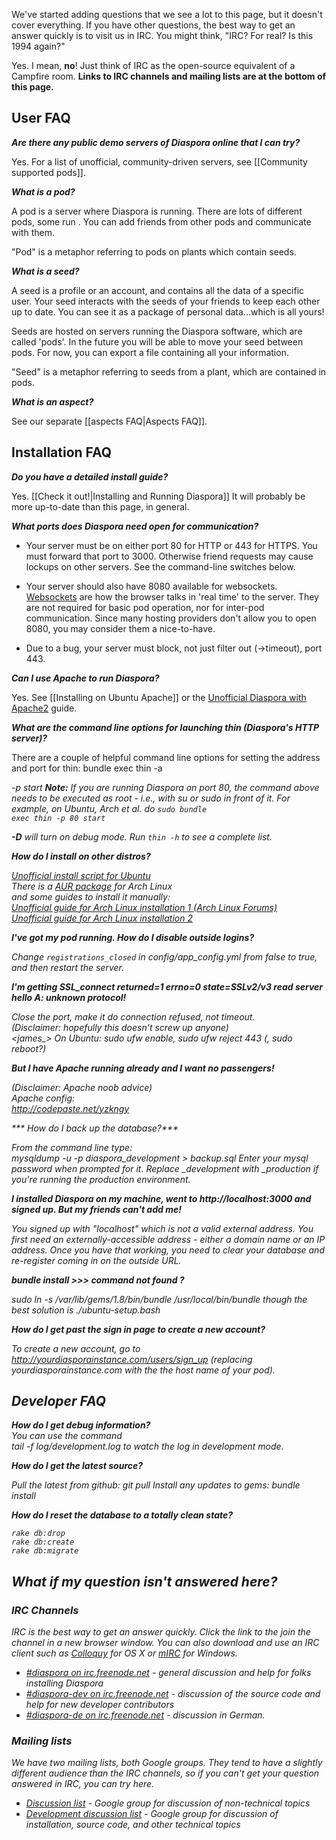 We've started adding questions that we see a lot to this page, but it doesn't cover everything.
If you have other questions, the best way to get an answer quickly is to visit us in IRC. 
You might think, "IRC? For real? Is this 1994 again?" 

Yes. I mean, **no**! Just think of IRC as the open-source equivalent of a Campfire room. **Links
to IRC channels and mailing lists are at the bottom of this page.**

## User FAQ

***Are there any public demo servers of Diaspora online that I can try?***  

Yes. For a list of unofficial, community-driven servers, see [[Community supported pods]].

***What is a pod?***  

A pod is a server where Diaspora is running. There are lots of different pods, some run . You can add friends from other pods and communicate with them.

"Pod" is a metaphor referring to pods on plants which contain seeds.

***What is a seed?***  

A seed is a profile or an account, and contains all the data of a specific user. 
Your seed interacts with the seeds of your friends to keep each other up to date. 
You can see it as a package of personal data...which is all yours! 

Seeds are hosted on servers running the Diaspora software, which are called 'pods'. 
In the future you will be able to move your seed between pods. For now, you can export a file
containing all your information.

"Seed" is a metaphor referring to seeds from a plant, which are contained in pods.

***What is an aspect?***

See our separate [[aspects FAQ|Aspects FAQ]].

## Installation FAQ

***Do you have a detailed install guide?***

Yes. [[Check it out!|Installing and Running Diaspora]] It will probably be more up-to-date than
this page, in general.

***What ports does Diaspora need open for communication?***  

* Your server must be on either port 80 for HTTP or 443 for HTTPS. You must forward that port to 3000. Otherwise friend requests may cause lockups on other servers. See the command-line switches below.

* Your server should also have 8080 available for websockets. <a href="http://en.wikipedia.org/wiki/WebSockets" target="_blank">Websockets</a> 
are how the browser talks in 'real time' to the server. They are not required for basic pod 
operation, nor for inter-pod communication. Since many hosting providers don't allow you to 
open 8080, you may consider them a nice-to-have.

* Due to a bug, your server must block, not just filter out (->timeout), port 443.

***Can I use Apache to run Diaspora?***

Yes. See [[Installing on Ubuntu Apache]] or the [Unofficial Diaspora with Apache2](http://blog.fejes.ca/?p=41) guide.

***What are the command line options for launching thin (Diaspora's HTTP server)?***  

There are a couple of helpful command line options for setting the address and port for thin:
    bundle exec thin -a <address> -p <port> start
**Note:** If you are running Diaspora on port 80, the command above needs to be executed as root - i.e., with su or sudo in front of it. 
For example, on Ubuntu, Arch et al. do <code>sudo bundle exec thin -p 80 start</code>

**-D** will turn on debug mode.  Run <code>thin -h</code> to see a complete list.

***How do I install on other distros?***

[Unofficial install script for Ubuntu](http://github.com/maco/diaspora/commits/master/ubuntu-setup.bash)<br>
There is a [AUR package](http://aur.archlinux.org/packages.php?ID=40859) for Arch Linux<br>
and some guides to install it manually:  
[Unofficial guide for Arch Linux installation 1 (Arch Linux Forums)](https://bbs.archlinux.org/viewtopic.php?pid=826763#p826763)<br>
[Unofficial guide for Arch Linux installation 2](http://www.diederickdevries.net/blog/2010/09/16/diaspora-on-arch/)<br>

***I've got my pod running. How do I disable outside logins?***  

Change <code>registrations_closed</code> in config/app_config.yml from false to true, and then
restart the server.

***I'm getting SSL_connect returned=1 errno=0 state=SSLv2/v3 read server hello A: unknown protocol!***  

Close the port, make it do connection refused, not timeout.  
(Disclaimer: hopefully this doesn't screw up anyone)  
<james_> On Ubuntu: sudo ufw enable, sudo ufw reject 443 (, sudo reboot?)

***But I have Apache running already and I want no passengers!***  

(Disclaimer: Apache noob advice)  
Apache config:  
http://codepaste.net/yzkngy

*** How do I back up the database?***  

From the command line type:  
    mysqldump -u <mysql username> -p diaspora_development > backup.sql
Enter your mysql password when prompted for it.
Replace \_development with \_production if you're running the production environment.

***I installed Diaspora on my machine, went to http://localhost:3000 and signed up. But my friends can't add me!***  

You signed up with "localhost" which is not a valid external address. You first need an
externally-accessible address - either a domain name or an IP address. Once you have that
working, you need to clear your database and re-register coming in on the outside URL.

***bundle install >>> command not found ?***

sudo ln -s /var/lib/gems/1.8/bin/bundle /usr/local/bin/bundle
though the best solution is ./ubuntu-setup.bash

***How do I get past the sign in page to create a new account?***  

To create a new account, go to http://yourdiasporainstance.com/users/sign_up 
(replacing *yourdiasporainstance.com* with the the host name of your pod).

## Developer FAQ

***How do I get debug information?***  
You can use the command  
    tail -f log/development.log
to watch the log in development mode.

***How do I get the latest source?***

Pull the latest from github:
    git pull
Install any updates to gems:
    bundle install
    
***How do I reset the database to a totally clean state?***

    rake db:drop
    rake db:create
    rake db:migrate
    
## What if my question isn't answered here?

### IRC Channels

IRC is the best way to get an answer quickly. Click the link to the join the channel in a new 
browser window. You can also download and use an IRC client such as 
<a href="http://colloquy.info/" target="_blank">Colloquy</a> for OS X or 
<a href="http://www.mirc.com/" target="_blank">mIRC</a> for Windows.

* <a href="http://webchat.freenode.net/?channels=diaspora" target="_blank">#diaspora on irc.freenode.net</a> - general discussion and help for folks installing Diaspora
* <a href="http://webchat.freenode.net/?channels=diaspora-dev" target="_blank">#diaspora-dev on irc.freenode.net</a> - discussion of the source code and help for new developer contributors
* <a href="http://webchat.freenode.net/?channels=diaspora-de" target="_blank">#diaspora-de on irc.freenode.net</a> - discussion in German.

### Mailing lists

We have two mailing lists, both Google groups. They tend to have a slightly different audience than
the IRC channels, so if you can't get your question answered in IRC, you can try here.

* [Discussion list](http://groups.google.com/group/diaspora-discuss) - Google group for discussion of non-technical topics
* [Development discussion list](http://groups.google.com/group/diaspora-dev) - Google group for discussion of installation, source code, and other technical topics
